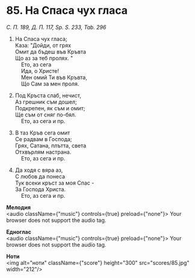 # 85. На Спаса чух гласа  

*С. П. 189, Д. П. 117, Sp. S. 233, Tab. 296*  

1. На Спаса чух гласа;  
Каза: "Дойди, от грях  
Омит да бъдеш във Кръвта  
Що аз за теб пролях. "  
    Ето, аз сега  
    Ида, о Христе!  
    Мен омий Ти във Кръвта,  
    Що Сам за мен проля.  

2. Под Кръста слаб, нечист,  
Аз грешник съм дошел;  
Подкрепен, як съм и омит;  
Ще съм от сняг по-бял.  
    Ето, аз сега и пр.  

3. В таз Кръв сега омит  
Се радвам в Господа;  
Грях, Сатана, плътта, света  
Отхвърлям настрана.  
    Ето, аз сега и пр.  

4. Да ходя с вяра аз,  
С любов да понеса  
Тук всеки кръст за моя Спас -  
За Господа Христа.  
    Ето, аз сега и пр.  

__Мелодия__  
<audio className={"music"} controls={true} preload={"none"}><source src="mp3/85.mp3" type="audio/mpeg"/>
Your browser does not support the audio tag.
</audio>  

__Едноглас__  
<audio className={"music"} controls={true} preload={"none"}><source src="transp/85.mp3" type="audio/mpeg"/>
Your browser does not support the audio tag.
</audio>  

__Ноти__  
<img alt="ноти" className={"score"} height="300" src="scores/85.jpg" width="212"/>
